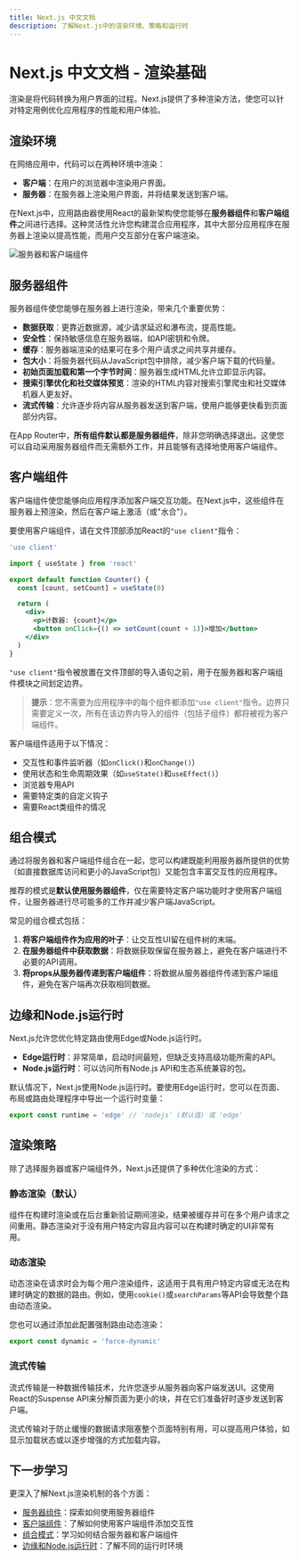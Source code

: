 ```yaml
---
title: Next.js 中文文档
description: 了解Next.js中的渲染环境、策略和运行时
---
```


# Next.js 中文文档 - 渲染基础

渲染是将代码转换为用户界面的过程。Next.js提供了多种渲染方法，使您可以针对特定用例优化应用程序的性能和用户体验。

## 渲染环境

在网络应用中，代码可以在两种环境中渲染：

- **客户端**：在用户的浏览器中渲染用户界面。
- **服务器**：在服务器上渲染用户界面，并将结果发送到客户端。

在Next.js中，应用路由器使用React的最新架构使您能够在**服务器组件**和**客户端组件**之间进行选择。这种灵活性允许您构建混合应用程序，其中大部分应用程序在服务器上渲染以提高性能，而用户交互部分在客户端渲染。

![服务器和客户端组件](https://nextjs.org/_next/image?url=%2Fdocs%2Flight%2Fserver-client-components.png&w=1920&q=75&dpl=dpl_BtyizNFY5NvmVekx6gUHKQFoubSp)

## 服务器组件

服务器组件使您能够在服务器上进行渲染，带来几个重要优势：

- **数据获取**：更靠近数据源，减少请求延迟和瀑布流，提高性能。
- **安全性**：保持敏感信息在服务器端，如API密钥和令牌。
- **缓存**：服务器端渲染的结果可在多个用户请求之间共享并缓存。
- **包大小**：将服务器代码从JavaScript包中排除，减少客户端下载的代码量。
- **初始页面加载和第一个字节时间**：服务器生成HTML允许立即显示内容。
- **搜索引擎优化和社交媒体预览**：渲染的HTML内容对搜索引擎爬虫和社交媒体机器人更友好。
- **流式传输**：允许逐步将内容从服务器发送到客户端，使用户能够更快看到页面部分内容。

在App Router中，**所有组件默认都是服务器组件**，除非您明确选择退出。这使您可以自动采用服务器组件而无需额外工作，并且能够有选择地使用客户端组件。

## 客户端组件

客户端组件使您能够向应用程序添加客户端交互功能。在Next.js中，这些组件在服务器上预渲染，然后在客户端上激活（或"水合"）。

要使用客户端组件，请在文件顶部添加React的`"use client"`指令：

```jsx
'use client'

import { useState } from 'react'

export default function Counter() {
  const [count, setCount] = useState(0)

  return (
    <div>
      <p>计数器: {count}</p>
      <button onClick={() => setCount(count + 1)}>增加</button>
    </div>
  )
}
```

`"use client"`指令被放置在文件顶部的导入语句之前，用于在服务器和客户端组件模块之间划定边界。

> **提示**：您不需要为应用程序中的每个组件都添加`"use client"`指令。边界只需要定义一次，所有在该边界内导入的组件（包括子组件）都将被视为客户端组件。

客户端组件适用于以下情况：

- 交互性和事件监听器（如`onClick()`和`onChange()`）
- 使用状态和生命周期效果（如`useState()`和`useEffect()`）
- 浏览器专用API
- 需要特定类的自定义钩子
- 需要React类组件的情况

## 组合模式

通过将服务器和客户端组件组合在一起，您可以构建既能利用服务器所提供的优势（如直接数据库访问和更小的JavaScript包）又能包含丰富交互性的应用程序。

推荐的模式是**默认使用服务器组件**，仅在需要特定客户端功能时才使用客户端组件，让服务器进行尽可能多的工作并减少客户端JavaScript。

常见的组合模式包括：

1. **将客户端组件作为应用的叶子**：让交互性UI留在组件树的末端。
2. **在服务器组件中获取数据**：将数据获取保留在服务器上，避免在客户端进行不必要的API调用。
3. **将props从服务器传递到客户端组件**：将数据从服务器组件传递到客户端组件，避免在客户端再次获取相同数据。

## 边缘和Node.js运行时

Next.js允许您优化特定路由使用Edge或Node.js运行时。

- **Edge运行时**：非常简单，启动时间最短，但缺乏支持高级功能所需的API。
- **Node.js运行时**：可以访问所有Node.js API和生态系统兼容的包。

默认情况下，Next.js使用Node.js运行时。要使用Edge运行时，您可以在页面、布局或路由处理程序中导出一个运行时变量：

```jsx
export const runtime = 'edge' // 'nodejs' (默认值) 或 'edge'
```

## 渲染策略

除了选择服务器或客户端组件外，Next.js还提供了多种优化渲染的方式：

### 静态渲染（默认）

组件在构建时渲染或在后台重新验证期间渲染，结果被缓存并可在多个用户请求之间重用。静态渲染对于没有用户特定内容且内容可以在构建时确定的UI非常有用。

### 动态渲染

动态渲染在请求时会为每个用户渲染组件，这适用于具有用户特定内容或无法在构建时确定的数据的路由。例如，使用`cookie()`或`searchParams`等API会导致整个路由动态渲染。

您也可以通过添加此配置强制路由动态渲染：

```jsx
export const dynamic = 'force-dynamic'
```

### 流式传输

流式传输是一种数据传输技术，允许您逐步从服务器向客户端发送UI。这使用React的Suspense API来分解页面为更小的块，并在它们准备好时逐步发送到客户端。

流式传输对于防止缓慢的数据请求阻塞整个页面特别有用，可以提高用户体验，如显示加载状态或以逐步增强的方式加载内容。

## 下一步学习

更深入了解Next.js渲染机制的各个方面：

- [服务器组件](/nextjs/app-router/building-your-application/rendering/server-components)：探索如何使用服务器组件
- [客户端组件](/nextjs/app-router/building-your-application/rendering/client-components)：了解如何使用客户端组件添加交互性
- [组合模式](/nextjs/app-router/building-your-application/rendering/composition-patterns)：学习如何结合服务器和客户端组件
- [边缘和Node.js运行时](/nextjs/app-router/building-your-application/rendering/runtimes)：了解不同的运行时环境
